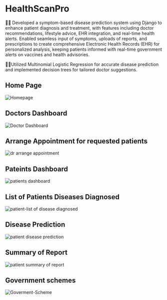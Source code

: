 # HealthScanPro 

👨‍⚕️ Developed a symptom-based disease prediction system using Django to enhance patient diagnosis and treatment, with features including doctor recommendations, lifestyle advice, EHR integration, and real-time health alerts. Enabled seamless input of symptoms, uploads of reports, and prescriptions to create comprehensive Electronic Health Records (EHR) for personalized analysis, keeping patients informed with real-time government alerts on vaccines and health advisories. 

👨‍💻Utilized Multinomial Logistic Regression for accurate disease prediction and implemented decision trees for tailored doctor suggestions.


## Home Page
![Homepage](https://github.com/MAMTA137/HealthScanPro/assets/102024852/e11209dc-d195-4f53-8e49-e7998444c28e)

## Doctors Dashboard
![Doctor Dashboard](https://github.com/MAMTA137/HealthScanPro/assets/102024852/30e178ea-5037-4d42-a634-25745349e712)


## Arrange Appointment for requested patients
![dr  arrange appointment ](https://github.com/MAMTA137/HealthScanPro/assets/102024852/c192376c-1502-4f61-8431-d358bcf5c410)


## Pateints Dashboard
![patients dashboard](https://github.com/MAMTA137/HealthScanPro/assets/102024852/23ad6630-349c-4e1a-b90a-9c960e1d4ff7)


## List of Patients Diseases Diagnosed
![patient-list of disease diagnosed](https://github.com/MAMTA137/HealthScanPro/assets/102024852/073da813-6e40-4dcd-9365-b33daa407beb)


## Disease Prediction
![patient disease prediction](https://github.com/MAMTA137/HealthScanPro/assets/102024852/7ab294ae-ac91-4eff-8de0-786b98d8844f)


## Summary of Report
![patient   summary of report](https://github.com/MAMTA137/HealthScanPro/assets/102024852/7f9230db-e625-4040-af61-b784f655f9c9)


## Government schemes
![Goverment-Scheme](https://github.com/MAMTA137/HealthScanPro/assets/102024852/8f8eb916-8293-403a-84e4-b40d32d0339b)




